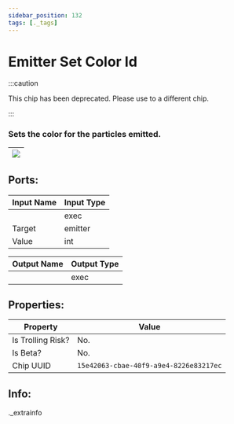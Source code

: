 ```yaml
---
sidebar_position: 132
tags: [._tags]
---
```


# Emitter Set Color Id
:::caution

This chip has been deprecated. Please use to a different chip.

:::

### Sets the color for the particles emitted.

| ![](https://images-ext-2.discordapp.net/external/MPmIaQzlEPmgGWlgi-WxBBXt0Bjv_zWPkg1y1f_sy3s/https/www.recroomcircuits.com/image/circuit/absolute-value?width=206&height=108) |
|-----|

## Ports:

| Input Name | Input Type |
|-----------|-----------|
|  | exec |
| Target | emitter |
| Value | int |

| Output Name | Output Type |
|-----------|-----------|
|  | exec |

## Properties:

| Property  | Value |
|-------------------|-----------|
| Is Trolling Risk? | No. |
| Is Beta? | No. |
| Chip UUID | `15e42063-cbae-40f9-a9e4-8226e83217ec` |

## Info:
._extrainfo